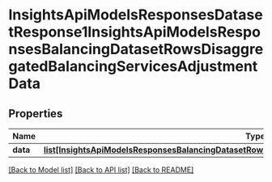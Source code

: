 # InsightsApiModelsResponsesDatasetResponse1InsightsApiModelsResponsesBalancingDatasetRowsDisaggregatedBalancingServicesAdjustmentData

## Properties
Name | Type | Description | Notes
------------ | ------------- | ------------- | -------------
**data** | [**list[InsightsApiModelsResponsesBalancingDatasetRowsDisaggregatedBalancingServicesAdjustmentData]**](InsightsApiModelsResponsesBalancingDatasetRowsDisaggregatedBalancingServicesAdjustmentData.md) |  | [optional] 

[[Back to Model list]](../README.md#documentation-for-models) [[Back to API list]](../README.md#documentation-for-api-endpoints) [[Back to README]](../README.md)


